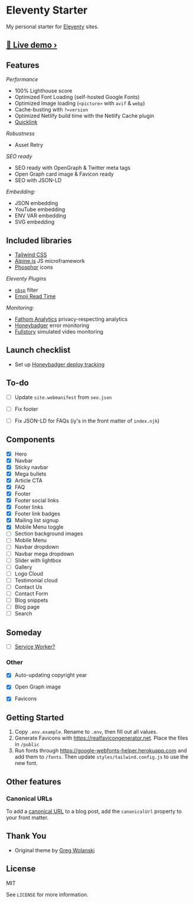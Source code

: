 # Eleventy Starter

My personal starter for [Eleventy](https://www.11ty.dev) sites.

## [📱 Live demo ›](https://razorux-eleventy-starter.netlify.app/)

## Features

*Performance*
* 100% Lighthouse score
* Optimized Font Loading (self-hosted Google Fonts)
* Optimized Image loading (`<picture>` with `avif` & `webp`)
* Cache-busting with `?=version`
* Optimized Netlify build time with the Netlify Cache plugin
* [Quicklink](https://github.com/GoogleChromeLabs/quicklink)

*Robustness*
* Asset Retry

*SEO ready*
* SEO ready with OpenGraph & Twitter meta tags
* Open Graph card image & Favicon ready
* SEO with JSON-LD

*Embedding:*
* JSON embedding
* YouTube embedding
* ENV VAR embedding
* SVG embedding

## Included libraries
* [Tailwind CSS](https://tailwindcss.com)
* [Alpine.js](https://alpinejs.dev) JS microframework
* [Phosphor](https://phosphoricons.com) icons

*Eleventy Plugins*
* [`nbsp`](https://github.com/jeremenichelli/eleventy-nbsp-filter#readme) filter
* [Emoji Read Time](https://github.com/5t3ph/eleventy-plugin-emoji-readtime)

*Monitoring:*
* [Fathom Analytics](http://usefathom.com) privacy-respecting analytics
* [Honeybadger](http://honeybadger.io) error monitoring
* [Fullstory](https://www.fullstory.com) simulated video monitoring


## Launch checklist

* Set up [Honeybadger deploy tracking](https://docs.honeybadger.io/lib/javascript/guides/tracking-deploys/)


## To-do
- [ ] Update `site.webmanifest` from `seo.json`
- [ ] Fix footer
- [ ] Fix JSON-LD for FAQs (iy's in the front matter of `index.njk`)



## Components
- [x] Hero
- [x] Navbar
- [x] Sticky navbar
- [x] Mega bullets
- [x] Article CTA
- [x] FAQ
- [x] Footer
- [x] Footer social links
- [x] Footer links
- [x] Footer link badges
- [x] Mailing list signup
- [x] Mobile Menu toggle
- [ ] Section background images
- [ ] Mobile Menu
- [ ] Navbar dropdown
- [ ] Navbar mega dropdown
- [ ] Slider with lightbox
- [ ] Gallery
- [ ] Logo Cloud
- [ ] Testimonial cloud
- [ ] Contact Us
- [ ] Contact Form
- [ ] Blog snippets
- [ ] Blog page
- [ ] Search

## Someday

- [ ] [Service Worker?](https://www.npmjs.com/package/eleventy-plugin-pwa)


### Other
- [x] Auto-updating copyright year
- [x] Open Graph image
- [x] Favicons


## Getting Started

1. Copy `.env.example`. Rename to `.env`, then fill out all values.
2. Generate Favicons with https://realfavicongenerator.net. Place the files in `/public`
3. Run fonts through https://google-webfonts-helper.herokuapp.com and add them to `/fonts`.
Then update `styles/tailwind.config.js` to use the new font.

## Other features

### Canonical URLs

To add a [canonical URL](https://developers.google.com/search/docs/crawling-indexing/consolidate-duplicate-urls) to a blog post, add the `canonicalUrl` property to your front matter.


## Thank You

* Original theme by [Greg Wolanski](https://gregwolanski.com)


## License

MIT

See `LICENSE` for more information.
